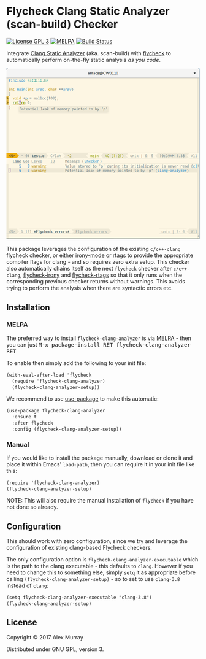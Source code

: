 # Flycheck Clang Static Analyzer (scan-build) Checker

[![License GPL 3](https://img.shields.io/badge/license-GPL_3-green.svg)](http://www.gnu.org/licenses/gpl-3.0.txt)
[![MELPA](http://melpa.org/packages/flycheck-clang-analyzer-badge.svg)](http://melpa.org/#/flycheck-clang-analyzer)
[![Build Status](https://travis-ci.org/alexmurray/flycheck-clang-analyzer.svg?branch=master)](https://travis-ci.org/alexmurray/flycheck-clang-analyzer)

Integrate [Clang Static Analyzer](https://clang-analyzer.llvm.org/)
(aka. scan-build) with [flycheck](http://www.flycheck.org) to automatically
perform on-the-fly static analysis *as you code*.

![flycheck-clang-analyzer screenshot](screenshots/flycheck-clang-analyzer.png)

This package leverages the configuration of the existing `c/c++-clang` flycheck
checker, or either [irony-mode](https://github.com/Sarcasm/irony-mode/)
or [rtags](https://github.com/Andersbakken/rtags) to provide the appropriate
compiler flags for clang - and so requires zero extra setup. This checker also
automatically chains itself as the next `flycheck` checker after
`c/c++-clang`, [flycheck-irony](https://github.com/Sarcasm/flycheck-irony/)
and [flycheck-rtags](https://github.com/Andersbakken/rtags) so that it only
runs when the corresponding previous checker returns without warnings. This
avoids trying to perform the analysis when there are syntactic errors etc.

## Installation

### MELPA

The preferred way to install `flycheck-clang-analyzer` is via
[MELPA](http://melpa.org) - then you can just <kbd>M-x package-install RET
flycheck-clang-analyzer RET</kbd>

To enable then simply add the following to your init file:

```emacs-lisp
(with-eval-after-load 'flycheck
  (require 'flycheck-clang-analyzer)
  (flycheck-clang-analyzer-setup))
```

We recommend to use [use-package](https://github.com/jwiegley/use-package) to
make this automatic:

```emacs-lisp
(use-package flycheck-clang-analyzer
  :ensure t
  :after flycheck
  :config (flycheck-clang-analyzer-setup))
```

### Manual

If you would like to install the package manually, download or clone it and
place it within Emacs' `load-path`, then you can require it in your init file
like this:

```emacs-lisp
(require 'flycheck-clang-analyzer)
(flycheck-clang-analyzer-setup)
```

NOTE: This will also require the manual installation of `flycheck` if you have
not done so already.

## Configuration

This should work with zero configuration, since we try and leverage the
configuration of existing clang-based Flycheck checkers.

The only configuration option is `flycheck-clang-analyzer-executable` which is
the path to the clang executable - this defaults to `clang`. However if you
need to change this to something else, simply `setq` it as appropriate before
calling `(flycheck-clang-analyzer-setup)` - so to set to use `clang-3.8`
instead of `clang`:

```emacs-lisp
(setq flycheck-clang-analyzer-executable "clang-3.8")
(flycheck-clang-analyzer-setup)
```
## License

Copyright © 2017 Alex Murray

Distributed under GNU GPL, version 3.
